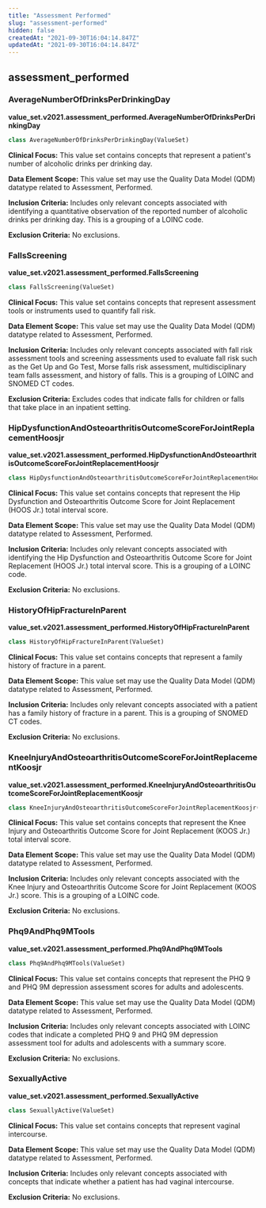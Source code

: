 ```yaml
---
title: "Assessment Performed"
slug: "assessment-performed"
hidden: false
createdAt: "2021-09-30T16:04:14.847Z"
updatedAt: "2021-09-30T16:04:14.847Z"
---
```

<a id="value_set.v2021.assessment_performed"></a>

## assessment\_performed

<a id="value_set.v2021.assessment_performed.AverageNumberOfDrinksPerDrinkingDay"></a>

### AverageNumberOfDrinksPerDrinkingDay
**value_set.v2021.assessment_performed.AverageNumberOfDrinksPerDrinkingDay**

```python
class AverageNumberOfDrinksPerDrinkingDay(ValueSet)
```

**Clinical Focus:** This value set contains concepts that represent a patient's number of alcoholic drinks per drinking day.

**Data Element Scope:** This value set may use the Quality Data Model (QDM) datatype related to Assessment, Performed.

**Inclusion Criteria:** Includes only relevant concepts associated with identifying a quantitative observation of the reported number of alcoholic drinks per drinking day. This is a grouping of a LOINC code.

**Exclusion Criteria:** No exclusions.

<a id="value_set.v2021.assessment_performed.FallsScreening"></a>

### FallsScreening
**value_set.v2021.assessment_performed.FallsScreening**

```python
class FallsScreening(ValueSet)
```

**Clinical Focus:** This value set contains concepts that represent assessment tools or instruments used to quantify fall risk.

**Data Element Scope:** This value set may use the Quality Data Model (QDM) datatype related to Assessment, Performed.

**Inclusion Criteria:** Includes only relevant concepts associated with fall risk assessment tools and screening assessments used to evaluate fall risk such as the Get Up and Go Test, Morse falls risk assessment, multidisciplinary team falls assessment, and history of falls. This is a grouping of LOINC and SNOMED CT codes.

**Exclusion Criteria:** Excludes codes that indicate falls for children or falls that take place in an inpatient setting.

<a id="value_set.v2021.assessment_performed.HipDysfunctionAndOsteoarthritisOutcomeScoreForJointReplacementHoosjr"></a>

### HipDysfunctionAndOsteoarthritisOutcomeScoreForJointReplacementHoosjr
**value_set.v2021.assessment_performed.HipDysfunctionAndOsteoarthritisOutcomeScoreForJointReplacementHoosjr**

```python
class HipDysfunctionAndOsteoarthritisOutcomeScoreForJointReplacementHoosjr(ValueSet)
```

**Clinical Focus:** This value set contains concepts that represent the Hip Dysfunction and Osteoarthritis Outcome Score for Joint Replacement (HOOS Jr.) total interval score.

**Data Element Scope:** This value set may use the Quality Data Model (QDM) datatype related to Assessment, Performed.

**Inclusion Criteria:** Includes only relevant concepts associated with identifying the Hip Dysfunction and Osteoarthritis Outcome Score for Joint Replacement (HOOS Jr.) total interval score. This is a grouping of a LOINC code.

**Exclusion Criteria:** No exclusions.

<a id="value_set.v2021.assessment_performed.HistoryOfHipFractureInParent"></a>

### HistoryOfHipFractureInParent
**value_set.v2021.assessment_performed.HistoryOfHipFractureInParent**

```python
class HistoryOfHipFractureInParent(ValueSet)
```

**Clinical Focus:** This value set contains concepts that represent a family history of fracture in a parent.

**Data Element Scope:** This value set may use the Quality Data Model (QDM) datatype related to Assessment, Performed.

**Inclusion Criteria:** Includes only relevant concepts associated with a patient has a family history of fracture in a parent. This is a grouping of SNOMED CT codes.

**Exclusion Criteria:** No exclusions.

<a id="value_set.v2021.assessment_performed.KneeInjuryAndOsteoarthritisOutcomeScoreForJointReplacementKoosjr"></a>

### KneeInjuryAndOsteoarthritisOutcomeScoreForJointReplacementKoosjr
**value_set.v2021.assessment_performed.KneeInjuryAndOsteoarthritisOutcomeScoreForJointReplacementKoosjr**

```python
class KneeInjuryAndOsteoarthritisOutcomeScoreForJointReplacementKoosjr(ValueSet)
```

**Clinical Focus:** This value set contains concepts that represent the Knee Injury and Osteoarthritis Outcome Score for Joint Replacement (KOOS Jr.) total interval score.

**Data Element Scope:** This value set may use the Quality Data Model (QDM) datatype related to Assessment, Performed.

**Inclusion Criteria:** Includes only relevant concepts associated with the Knee Injury and Osteoarthritis Outcome Score for Joint Replacement (KOOS Jr.) score. This is a grouping of a LOINC code.

**Exclusion Criteria:** No exclusions.

<a id="value_set.v2021.assessment_performed.Phq9AndPhq9MTools"></a>

### Phq9AndPhq9MTools
**value_set.v2021.assessment_performed.Phq9AndPhq9MTools**

```python
class Phq9AndPhq9MTools(ValueSet)
```

**Clinical Focus:** This value set contains concepts that represent the PHQ 9 and PHQ 9M depression assessment scores for  adults and adolescents.

**Data Element Scope:** This value set may use the Quality Data Model (QDM) datatype related to Assessment, Performed.

**Inclusion Criteria:** Includes only relevant concepts associated with LOINC codes that indicate a completed PHQ 9 and PHQ 9M depression assessment tool for adults and adolescents with a summary score.

**Exclusion Criteria:** No exclusions.

<a id="value_set.v2021.assessment_performed.SexuallyActive"></a>

### SexuallyActive
**value_set.v2021.assessment_performed.SexuallyActive**

```python
class SexuallyActive(ValueSet)
```

**Clinical Focus:** This value set contains concepts that represent vaginal intercourse.

**Data Element Scope:** This value set may use the Quality Data Model (QDM) datatype related to Assessment, Performed.

**Inclusion Criteria:** Includes only relevant concepts associated with concepts that indicate whether a patient has had vaginal intercourse.

**Exclusion Criteria:** No exclusions.